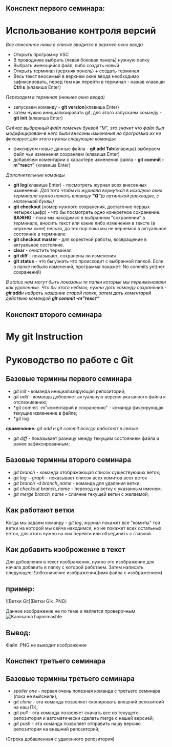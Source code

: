 ## Конспект первого семинара:

# Использование контроля версий 

*Все описанное ниже в списке вводится в верхнее окно ввода*

* Открыть программу VSC
* В проводнике выбрать (левая боковая панель) нужную папку
* Выбрать имеющийся файл, либо создать новый
* Открыть терминал (верхняя понель) + создать терминал
* Весь текст вносимый в верхнем окне ввода необходимо зафиксировать, перед тем как перейти в терминал - нажав клавиши **Ctrl s** (клавиша Enter)

*Переходим в терминал (нижнее окно ввода)*

* запускаем команду - **git version**(клавиша Enter)
* затем нужно инициализировать git, для этого запускаем команду - **git init** (клавиша Enter)

*Сейчас выбранный файл помечен буквой "М", это значит что файл был модифицирован-в него были внесены изменения но программа их не фиксирует,для этого нужны следующие команды:*

* фиксируем новые данные файла - **git add Tab**(клавиша) выбираем файл чьи изменения сохраняем (клавиша Enter)
* добавляем коментарии о характере изменения файла - **git commit -m"текст"** (клавиша Enter)

*Дополнительные команды*
* **git log**(клавиша Enter) - посмотреть журнал всех внесенных изменений. *Для того чтобы из журнала вернуться в исходное окно терминала нужно нажать клавишу **"Q"**(в латинской раскладке, с маленькой буквы)*
* **git checkout**  (номер нужного сохранения, достаточно первых четырех цыфр) - что бы посмотреть одно конкретное сохранение. 
 **ВАЖНО** - пока мы находимся в выбранном "сохранении" в терминале, вносить текст или какие либо изменения в тексте (в верхнем окне) нельзя, до тех пор пока мы не вернемся в актуальное состояние в терминале:
 * **git checkout master** - для коректной работы, возвращение в актуальное состояние.
 * **clear** - очистить терминал
 * **git diff** - показывает, сохранены ли изменения
 * **git status** - что бы узнать что происходит с выбранной папкой. Если в папке небыло изменений, программа покажет: No commits yet(нет сохранений)
  
  *В status нам могут быть показаны те папки которые мы переименовали как удаленные. Что бы этого небыло, нужно дать команду сохранения -**git add**и набрать название старой папки, затем дать коментарий действию командой **git commit -m"текст"***

  ## Конспект второго семинара

  # My git Instruction


# Руководство по работе с Git

## Базовые термины первого семинара
* *git init* - команда инициализирующая репозиторий;
* *git add* - команда добовляет актуальную версию указанного файла к отслеживанию;
* *git commit -m"коментарий к сохранению" - команда фиксирующая текущие изменение в файле;
* *git log

*__примечание:__ git add и git commit всегда работают в связке*.
* *git diff* - показывает разницу между текущим состоянием файла и ранее зафиксированным;

## Базовые термины второго семинара

* *git branch* - команда отображающая список существующих веток;
* *git log --graph* - показывает список всех комитов всех веток
* *git branch -d branch_name* - команда для удаления ветки;
* *git checkout branch_name* - переход на ветку с указанным именем.
* *git merge branch_name* - слияние текущей ветки с желаемой;



## Как работают ветки
Когда мы задаем команду - *git log*, журнал покажет все "комиты" той ветки на которой мы сейча находимся, но не покажет всех остальных веток, для этого нужно на них перейти или объединить с главной.
 
 ## Как добавить изоброжение в текст

 Для добовления в текст изображения, нужно это изображение для начала добавить в папку с которой работаем. Затем написать следующее:
 ![обозначение изображения](имя файла с изображением)
 ## пример:
 ![Ветки Git](Ветки Gik .PNG)

 Данное изображение не по теме и является проверочным
 ![Kamisama hajimimashte](Nanami.jpg)

 ## Вывод:
 Файл .PNG не выводит изображение 

 ## Конспект третьего семинара

 ## Базовые термины третьего семинара

* *spoiler one* - первая очень полезная команда с третьего семинара (пока не выяснили);
* *git clone* - эта команда позволяет скопировать внешний репозитоий на наш ПК;
* *git pull* - эта команда позволяет скачать все из текущего репозитория и автоматически сделать merge с нашей версией; 
* *git push* - эта команда позволяет отправить нашу версию репозитория на внешний репозиторий;

(Строка добавленная с удаленного репозитория)

